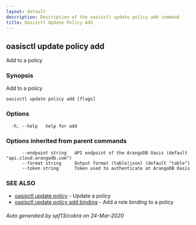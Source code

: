 ```yaml
---
layout: default
description: Description of the oasisctl update policy add command
title: Oasisctl Update Policy Add
---
```

## oasisctl update policy add

Add to a policy

### Synopsis

Add to a policy

```
oasisctl update policy add [flags]
```

### Options

```
  -h, --help   help for add
```

### Options inherited from parent commands

```
      --endpoint string   API endpoint of the ArangoDB Oasis (default "api.cloud.arangodb.com")
      --format string     Output format (table|json) (default "table")
      --token string      Token used to authenticate at ArangoDB Oasis
```

### SEE ALSO

* [oasisctl update policy](oasisctl_update_policy.md)	 - Update a policy
* [oasisctl update policy add binding](oasisctl_update_policy_add_binding.md)	 - Add a role binding to a policy

###### Auto generated by spf13/cobra on 24-Mar-2020
